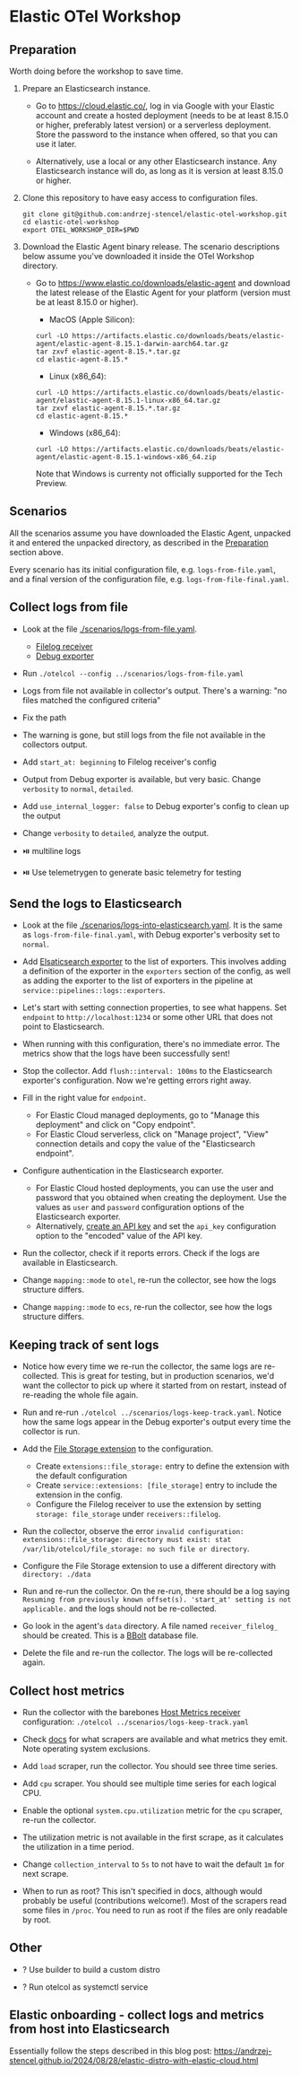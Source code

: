 # Elastic OTel Workshop

## Preparation

Worth doing before the workshop to save time.

1. Prepare an Elasticsearch instance.

   - Go to <https://cloud.elastic.co/>, log in via Google with your Elastic account and create a hosted deployment (needs to be at least 8.15.0 or higher, preferably latest version) or a serverless deployment.
     Store the password to the instance when offered, so that you can use it later.

   - Alternatively, use a local or any other Elasticsearch instance. Any Elasticsearch instance will do, as long as it is version at least 8.15.0 or higher.

1. Clone this repository to have easy access to configuration files.

   ```shell
   git clone git@github.com:andrzej-stencel/elastic-otel-workshop.git
   cd elastic-otel-workshop
   export OTEL_WORKSHOP_DIR=$PWD
   ```

1. Download the Elastic Agent binary release. The scenario descriptions below assume you've downloaded it inside the OTel Workshop directory.

   - Go to <https://www.elastic.co/downloads/elastic-agent> and download the latest release of the Elastic Agent for your platform (version must be at least 8.15.0 or higher).

      - MacOS (Apple Silicon):

      ```shell
      curl -LO https://artifacts.elastic.co/downloads/beats/elastic-agent/elastic-agent-8.15.1-darwin-aarch64.tar.gz
      tar zxvf elastic-agent-8.15.*.tar.gz
      cd elastic-agent-8.15.*
      ```

      - Linux (x86_64):

      ```shell
      curl -LO https://artifacts.elastic.co/downloads/beats/elastic-agent/elastic-agent-8.15.1-linux-x86_64.tar.gz
      tar zxvf elastic-agent-8.15.*.tar.gz
      cd elastic-agent-8.15.*
      ```

      - Windows (x86_64):

      ```shell
      curl -LO https://artifacts.elastic.co/downloads/beats/elastic-agent/elastic-agent-8.15.1-windows-x86_64.zip
      ```

      Note that Windows is currenty not officially supported for the Tech Preview.

## Scenarios

All the scenarios assume you have downloaded the Elastic Agent, unpacked it and entered the unpacked directory, as described in the [Preparation](#preparation) section above.

Every scenario has its initial configuration file, e.g. `logs-from-file.yaml`, and a final version of the configuration file, e.g. `logs-from-file-final.yaml`.

## Collect logs from file

- Look at the file [./scenarios/logs-from-file.yaml](./scenarios/logs-from-file.yaml).
  - [Filelog receiver](https://github.com/open-telemetry/opentelemetry-collector-contrib/blob/main/receiver/filelogreceiver/README.md)
  - [Debug exporter](https://github.com/open-telemetry/opentelemetry-collector/blob/main/exporter/debugexporter/README.md)

- Run `./otelcol --config ../scenarios/logs-from-file.yaml`

- Logs from file not available in collector's output. There's a warning: "no files matched the configured criteria"

- Fix the path

- The warning is gone, but still logs from the file not available in the collectors output.

- Add `start_at: beginning` to Filelog receiver's config

- Output from Debug exporter is available, but very basic. Change `verbosity` to `normal`, `detailed`.

- Add `use_internal_logger: false` to Debug exporter's config to clean up the output

- Change `verbosity` to `detailed`, analyze the output.

- ⏯️ multiline logs

- ⏯️ Use telemetrygen to generate basic telemetry for testing

## Send the logs to Elasticsearch

- Look at the file [./scenarios/logs-into-elasticsearch.yaml](./scenarios/logs-into-elasticsearch.yaml). It is the same as `logs-from-file-final.yaml`, with Debug exporter's verbosity set to `normal`.

- Add [Elsaticsearch exporter](https://github.com/open-telemetry/opentelemetry-collector-contrib/blob/main/exporter/elasticsearchexporter/README.md) to the list of exporters. This involves adding a definition of the exporter in the `exporters` section of the config, as well as adding the exporter to the list of exporters in the pipeline at `service::pipelines::logs::exporters`.

- Let's start with setting connection properties, to see what happens. Set `endpoint` to `http://localhost:1234` or some other URL that does not point to Elasticsearch.

- When running with this configuration, there's no immediate error. The metrics show that the logs have been successfully sent!

- Stop the collector. Add `flush::interval: 100ms` to the Elasticsearch exporter's configuration. Now we're getting errors right away.

- Fill in the right value for `endpoint`.
  - For Elastic Cloud managed deployments, go to "Manage this deployment" and click on "Copy endpoint".
  - For Elastic Cloud serverless, click on "Manage project", "View" connection details and copy the value of the "Elasticsearch endpoint".

- Configure authentication in the Elasticsearch exporter.
  - For Elastic Cloud hosted deployments, you can use the user and password that you obtained when creating the deployment. Use the values as `user` and `password` configuration options of the Elasticsearch exporter.
  - Alternatively, [create an API key](https://www.elastic.co/guide/en/elasticsearch/reference/current/security-api-create-api-key.html) and set the `api_key` configuration option to the "encoded" value of the API key.

- Run the collector, check if it reports errors. Check if the logs are available in Elasticsearch.

- Change `mapping::mode` to `otel`, re-run the collector, see how the logs structure differs.

- Change `mapping::mode` to `ecs`, re-run the collector, see how the logs structure differs.

## Keeping track of sent logs

- Notice how every time we re-run the collector, the same logs are re-collected.
  This is great for testing, but in production scenarios, we'd want the collector to pick up where it started from on restart, instead of re-reading the whole file again.

- Run and re-run `./otelcol ../scenarios/logs-keep-track.yaml`. Notice how the same logs appear in the Debug exporter's output every time the collector is run.

- Add the [File Storage extension](https://github.com/open-telemetry/opentelemetry-collector-contrib/blob/main/extension/storage/filestorage/README.md) to the configuration.
  - Create `extensions::file_storage:` entry to define the extension with the default configuration
  - Create `service::extensions: [file_storage]` entry to include the extension in the config.
  - Configure the Filelog receiver to use the extension by setting `storage: file_storage` under `receivers::filelog`.

- Run the collector, observe the error `invalid configuration: extensions::file_storage: directory must exist: stat /var/lib/otelcol/file_storage: no such file or directory`.

- Configure the File Storage extension to use a different directory with `directory: ./data`

- Run and re-run the collector. On the re-run, there should be a log saying `Resuming from previously known offset(s). 'start_at' setting is not applicable.` and the logs should not be re-collected.

- Go look in the agent's `data` directory. A file named `receiver_filelog_` should be created. This is a [BBolt](https://developer.hashicorp.com/vault/tutorials/monitoring/inspect-data-boltdb#using-the-bbolt-cli) database file.

- Delete the file and re-run the collector. The logs will be re-collected again.

## Collect host metrics

- Run the collector with the barebones [Host Metrics receiver](https://github.com/open-telemetry/opentelemetry-collector-contrib/blob/main/receiver/hostmetricsreceiver/README.md) configuration: `./otelcol ../scenarios/logs-keep-track.yaml`

- Check [docs](https://github.com/open-telemetry/opentelemetry-collector-contrib/blob/main/receiver/hostmetricsreceiver/README.md) for what scrapers are available and what metrics they emit. Note operating system exclusions.

- Add `load` scraper, run the collector. You should see three time series.

- Add `cpu` scraper. You should see multiple time series for each logical CPU.

- Enable the optional `system.cpu.utilization` metric for the `cpu` scraper, re-run the collector.

- The utilization metric is not available in the first scrape, as it calculates the utilization in a time period.

- Change `collection_interval` to `5s` to not have to wait the default `1m` for next scrape.

- When to run as root? This isn't specified in docs, although would probably be useful (contributions welcome!).
  Most of the scrapers read some files in `/proc`. You need to run as root if the files are only readable by root.

## Other

- ? Use builder to build a custom distro

- ? Run otelcol as systemctl service

## Elastic onboarding - collect logs and metrics from host into Elasticsearch

Essentially follow the steps described in this blog post: <https://andrzej-stencel.github.io/2024/08/28/elastic-distro-with-elastic-cloud.html>
